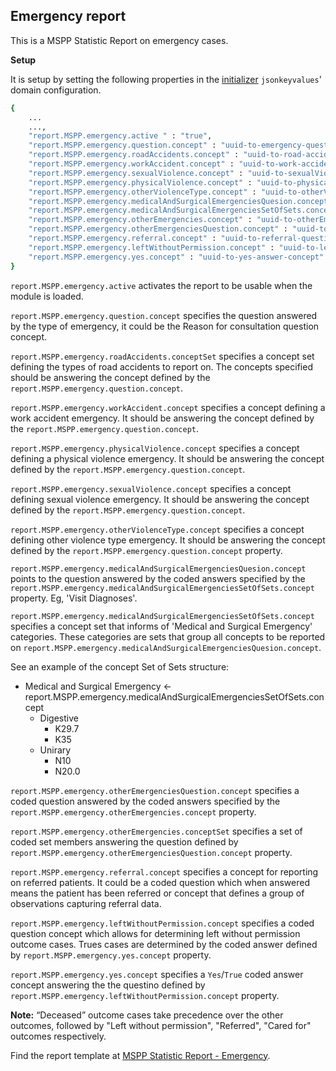 ## Emergency report
This is a MSPP  Statistic Report on emergency cases.

**Setup**

It is setup by setting the following properties in the [initializer](https://github.com/mekomsolutions/openmrs-module-initializer) `jsonkeyvalues`' domain configuration. 

```bash
{
    ...
    ...,
    "report.MSPP.emergency.active " : "true",
    "report.MSPP.emergency.question.concept" : "uuid-to-emergency-question-concept",
    "report.MSPP.emergency.roadAccidents.concept" : "uuid-to-road-accidentTypes-setConcept",
    "report.MSPP.emergency.workAccident.concept" : "uuid-to-work-accident-concept",
    "report.MSPP.emergency.sexualViolence.concept" : "uuid-to-sexualViolence-concept",
    "report.MSPP.emergency.physicalViolence.concept" : "uuid-to-physicalViolence-concept",
    "report.MSPP.emergency.otherViolenceType.concept" : "uuid-to-otherViolence-types-concept",
    "report.MSPP.emergency.medicalAndSurgicalEmergenciesQuesion.concept" : "uuid-to-medicalAndSurgicalEmergency-question-concept",
    "report.MSPP.emergency.medicalAndSurgicalEmergenciesSetOfSets.concept" : "uuid-to-medicalAndSurgicalEmergency-superSet-concept",
    "report.MSPP.emergency.otherEmergencies.concept" : "uuid-to-otherEmergencies-concept",
    "report.MSPP.emergency.otherEmergenciesQuestion.concept" : "uuid-to-otherEmergencies-question-concept",
    "report.MSPP.emergency.referral.concept" : "uuid-to-referral-questionConcept-or-obsGroupingConcept",
    "report.MSPP.emergency.leftWithoutPermission.concept" : "uuid-to-leftWithoutPermission-concept",
    "report.MSPP.emergency.yes.concept" : "uuid-to-yes-answer-concept"
}
```
`report.MSPP.emergency.active` activates the report to be usable when the module is loaded.

`report.MSPP.emergency.question.concept` specifies the question answered by the type of emergency, it could be the Reason for consultation question concept.

`report.MSPP.emergency.roadAccidents.conceptSet` specifies a concept set defining the types of road accidents to report on. The concepts specified should be answering the concept defined by the `report.MSPP.emergency.question.concept`.

`report.MSPP.emergency.workAccident.concept` specifies a concept defining a work accident emergency. It should be answering the concept defined by the `report.MSPP.emergency.question.concept`.

`report.MSPP.emergency.physicalViolence.concept` specifies a concept defining a physical violence emergency. It should be answering the concept defined by the `report.MSPP.emergency.question.concept`.

`report.MSPP.emergency.sexualViolence.concept` specifies a concept defining sexual violence emergency. It should be answering the concept defined by the `report.MSPP.emergency.question.concept`.

`report.MSPP.emergency.otherViolenceType.concept` specifies a concept defining other violence type emergency. It should be answering the concept defined by the `report.MSPP.emergency.question.concept` property.

`report.MSPP.emergency.medicalAndSurgicalEmergenciesQuesion.concept` points to the question answered by the coded answers specified by the `report.MSPP.emergency.medicalAndSurgicalEmergenciesSetOfSets.concept` property. Eg, 'Visit Diagnoses'.

`report.MSPP.emergency.medicalAndSurgicalEmergenciesSetOfSets.concept` specifies a concept set that informs of 'Medical and Surgical Emergency' categories. These categories are sets that group all concepts to be reported on `report.MSPP.emergency.medicalAndSurgicalEmergenciesQuesion.concept`.

See an example of the concept Set of Sets structure:

- Medical and Surgical Emergency <- report.MSPP.emergency.medicalAndSurgicalEmergenciesSetOfSets.concept
    - Digestive
      - K29.7
      - K35
    - Unirary
      - N10
      - N20.0

`report.MSPP.emergency.otherEmergenciesQuestion.concept` specifies a coded question answered by the coded answers specified by the `report.MSPP.emergency.otherEmergencies.concept` property.

`report.MSPP.emergency.otherEmergencies.conceptSet` specifies a set of coded set members answering the question defined by `report.MSPP.emergency.otherEmergenciesQuestion.concept` property.

`report.MSPP.emergency.referral.concept` specifies a concept for reporting on referred patients. It could be a coded question which when answered means the patient has been referred or concept that defines a group of observations capturing referral data.

`report.MSPP.emergency.leftWithoutPermission.concept` specifies a coded question concept which allows for determining left without permission outcome cases. Trues cases are determined by the coded answer defined by `report.MSPP.emergency.yes.concept` property. 

`report.MSPP.emergency.yes.concept` specifies a `Yes`/`True` coded answer concept answering the the questino defined by `report.MSPP.emergency.leftWithoutPermission.concept` property.

**Note:** “Deceased” outcome cases take precedence over the other outcomes, followed by "Left without permission", "Referred", "Cared for" outcomes respectively.

Find the report template at [MSPP Statistic Report - Emergency](https://docs.google.com/spreadsheets/d/13A3gBRwi45-YwnArNsDgQB4EPVwsTswp/edit#gid=137605556).
